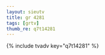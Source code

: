 ```yaml
--- 
layout: sieutv
title: gr 4281
tags: [grtv]
thumb_re: q7t14281
---
```

{% include tvadv key="q7t14281" %} 
